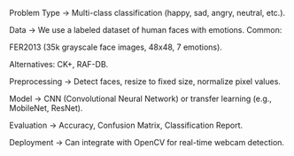 Problem Type → Multi-class classification (happy, sad, angry, neutral, etc.).

Data → We use a labeled dataset of human faces with emotions. Common:

FER2013 (35k grayscale face images, 48x48, 7 emotions).

Alternatives: CK+, RAF-DB.

Preprocessing → Detect faces, resize to fixed size, normalize pixel values.

Model → CNN (Convolutional Neural Network) or transfer learning (e.g., MobileNet, ResNet).

Evaluation → Accuracy, Confusion Matrix, Classification Report.

Deployment → Can integrate with OpenCV for real-time webcam detection.
